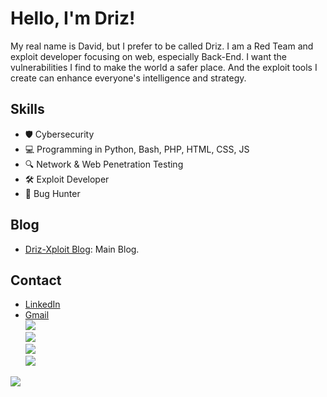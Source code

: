# Hello, I'm Driz!

My real name is David, but I prefer to be called Driz. I am a Red Team and exploit developer focusing on web, especially Back-End. I want the vulnerabilities I find to make the world a safer place. And the exploit tools I create can enhance everyone's intelligence and strategy.

## Skills
- 🛡️ Cybersecurity
- 💻 Programming in Python, Bash, PHP, HTML, CSS, JS
- 🔍 Network & Web Penetration Testing
- 🛠️ Exploit Developer
- 🐞 Bug Hunter

## Blog
- [Driz-Xploit Blog](https://drizxploit.blogspot.com/): Main Blog.

## Contact
- [LinkedIn](https://www.linkedin.com/in/driz-x-161a67337/)
- [Gmail](mailto:drizdmn@gmail.com) <br/>
![](https://www.codewars.com/users/Shou%20Driz/badges/large)<br/>
![](https://github-readme-stats.vercel.app/api?username=Driz-Xploit&theme=dark&hide_border=false&include_all_commits=false&count_private=false)<br/>
![](https://github-readme-streak-stats.herokuapp.com/?user=Driz-Xploit&theme=dark&hide_border=false)<br/>
![](https://github-readme-stats.vercel.app/api/top-langs/?username=Driz-Xploit&theme=dark&hide_border=false&include_all_commits=false&count_private=false&layout=compact)

![](https://github-profile-trophy.vercel.app/?username=Driz-Xploit&theme=dark&no-frame=false&no-bg=true&margin-w=4)
